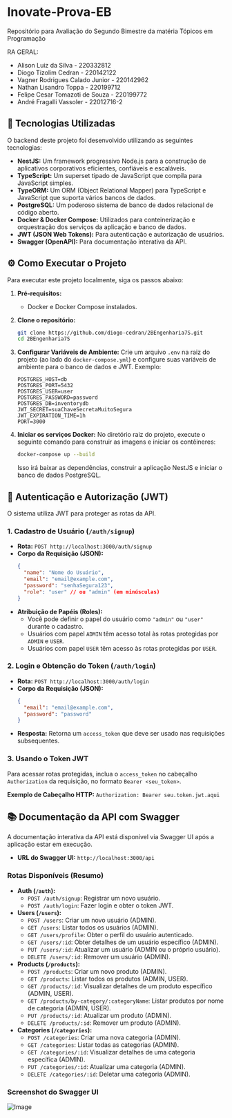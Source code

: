 # Inovate-Prova-EB
Repositório para Avaliação do Segundo Bimestre da matéria Tópicos em Programação

RA GERAL:

- Alison Luiz da Silva - 220332812
- Diogo Tizolim Cedran - 220142122
- Vagner Rodrigues Calado Junior - 220142962
- Nathan Lisandro Toppa - 220199712
- Felipe Cesar Tomazoti de Souza - 220199772
- André Fragalli Vassoler - 22012716-2

## 🚀 Tecnologias Utilizadas

O backend deste projeto foi desenvolvido utilizando as seguintes tecnologias:

*   **NestJS:** Um framework progressivo Node.js para a construção de aplicativos corporativos eficientes, confiáveis e escaláveis.
*   **TypeScript:** Um superset tipado de JavaScript que compila para JavaScript simples.
*   **TypeORM:** Um ORM (Object Relational Mapper) para TypeScript e JavaScript que suporta vários bancos de dados.
*   **PostgreSQL:** Um poderoso sistema de banco de dados relacional de código aberto.
*   **Docker & Docker Compose:** Utilizados para conteinerização e orquestração dos serviços da aplicação e banco de dados.
*   **JWT (JSON Web Tokens):** Para autenticação e autorização de usuários.
*   **Swagger (OpenAPI):** Para documentação interativa da API.

## ⚙️ Como Executar o Projeto

Para executar este projeto localmente, siga os passos abaixo:

1.  **Pré-requisitos:**
    *   Docker e Docker Compose instalados.

2.  **Clone o repositório:**
    ```bash
    git clone https://github.com/diogo-cedran/2BEngenharia7S.git
    cd 2BEngenharia7S
    ```

3.  **Configurar Variáveis de Ambiente:**
    Crie um arquivo `.env` na raiz do projeto (ao lado do `docker-compose.yml`) e configure suas variáveis de ambiente para o banco de dados e JWT. Exemplo:
    ```env
    POSTGRES_HOST=db
    POSTGRES_PORT=5432
    POSTGRES_USER=user
    POSTGRES_PASSWORD=password
    POSTGRES_DB=inventorydb
    JWT_SECRET=suaChaveSecretaMuitoSegura
    JWT_EXPIRATION_TIME=1h
    PORT=3000
    ```

4.  **Iniciar os serviços Docker:**
    No diretório raiz do projeto, execute o seguinte comando para construir as imagens e iniciar os contêineres:
    ```bash
    docker-compose up --build
    ```
    Isso irá baixar as dependências, construir a aplicação NestJS e iniciar o banco de dados PostgreSQL.

## 🔐 Autenticação e Autorização (JWT)

O sistema utiliza JWT para proteger as rotas da API.

### 1. Cadastro de Usuário (`/auth/signup`)

*   **Rota:** `POST http://localhost:3000/auth/signup`
*   **Corpo da Requisição (JSON):**
    ```json
    {
      "name": "Nome do Usuário",
      "email": "email@example.com",
      "password": "senhaSegura123",
      "role": "user" // ou "admin" (em minúsculas)
    }
    ```
*   **Atribuição de Papéis (Roles):**
    *   Você pode definir o papel do usuário como `"admin"` ou `"user"` durante o cadastro.
    *   Usuários com papel `ADMIN` têm acesso total às rotas protegidas por `ADMIN` e `USER`.
    *   Usuários com papel `USER` têm acesso às rotas protegidas por `USER`.

### 2. Login e Obtenção do Token (`/auth/login`)

*   **Rota:** `POST http://localhost:3000/auth/login`
*   **Corpo da Requisição (JSON):**
    ```json
    {
      "email": "email@example.com",
      "password": "password"
    }
    ```
*   **Resposta:** Retorna um `access_token` que deve ser usado nas requisições subsequentes.

### 3. Usando o Token JWT

Para acessar rotas protegidas, inclua o `access_token` no cabeçalho `Authorization` da requisição, no formato `Bearer <seu_token>`.

**Exemplo de Cabeçalho HTTP:**
`Authorization: Bearer seu.token.jwt.aqui`

## 📚 Documentação da API com Swagger

A documentação interativa da API está disponível via Swagger UI após a aplicação estar em execução.

*   **URL do Swagger UI:** `http://localhost:3000/api`

### Rotas Disponíveis (Resumo)

*   **Auth (`/auth`):**
    *   `POST /auth/signup`: Registrar um novo usuário.
    *   `POST /auth/login`: Fazer login e obter o token JWT.
*   **Users (`/users`):**
    *   `POST /users`: Criar um novo usuário (ADMIN).
    *   `GET /users`: Listar todos os usuários (ADMIN).
    *   `GET /users/profile`: Obter o perfil do usuário autenticado.
    *   `GET /users/:id`: Obter detalhes de um usuário específico (ADMIN).
    *   `PUT /users/:id`: Atualizar um usuário (ADMIN ou o próprio usuário).
    *   `DELETE /users/:id`: Remover um usuário (ADMIN).
*   **Products (`/products`):**
    *   `POST /products`: Criar um novo produto (ADMIN).
    *   `GET /products`: Listar todos os produtos (ADMIN, USER).
    *   `GET /products/:id`: Visualizar detalhes de um produto específico (ADMIN, USER).
    *   `GET /products/by-category/:categoryName`: Listar produtos por nome de categoria (ADMIN, USER).
    *   `PUT /products/:id`: Atualizar um produto (ADMIN).
    *   `DELETE /products/:id`: Remover um produto (ADMIN).
*   **Categories (`/categories`):**
    *   `POST /categories`: Criar uma nova categoria (ADMIN).
    *   `GET /categories`: Listar todas as categorias (ADMIN).
    *   `GET /categories/:id`: Visualizar detalhes de uma categoria específica (ADMIN).
    *   `PUT /categories/:id`: Atualizar uma categoria (ADMIN).
    *   `DELETE /categories/:id`: Deletar uma categoria (ADMIN).

### Screenshot do Swagger UI
![Image](https://github.com/user-attachments/assets/9d67b721-3f5f-4771-b070-e197148720b6)
